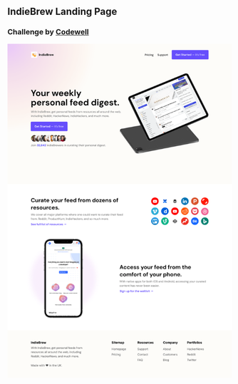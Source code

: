 ## IndieBrew Landing Page
### Challenge by [Codewell](https://www.codewell.cc/challenges)

![Page Design](https://github.com/uday-kiran77/IndieBrew-Landing-Page/blob/main/Design/Landing%20Page%20-%20Desktop%20View.png?raw=true)

